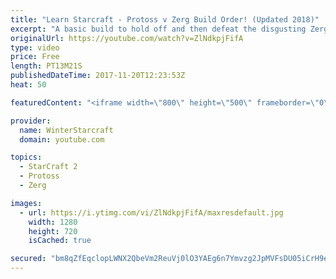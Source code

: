 ```yaml
---
title: "Learn Starcraft - Protoss v Zerg Build Order! (Updated 2018)"
excerpt: "A basic build to hold off and then defeat the disgusting Zerg! Meant for lower level players who have little direction, not for high level players looking for the dankest meta :) -- Watch live at https://www.twitch.tv/wintergaming"
originalUrl: https://youtube.com/watch?v=ZlNdkpjFifA
type: video
price: Free
length: PT13M21S
publishedDateTime: 2017-11-20T12:23:53Z
heat: 50

featuredContent: "<iframe width=\"800\" height=\"500\" frameborder=\"0\" src=\"https://www.youtube.com/embed/ZlNdkpjFifA\" allow=\"accelerometer; autoplay; encrypted-media; gyroscope; picture-in-picture\" allowfullscreen></iframe>"

provider:
  name: WinterStarcraft
  domain: youtube.com

topics:
  - StarCraft 2
  - Protoss
  - Zerg

images:
  - url: https://i.ytimg.com/vi/ZlNdkpjFifA/maxresdefault.jpg
    width: 1280
    height: 720
    isCached: true

secured: "bm8qZfEqclopLWNX2QbeVm2ReuVj0lO3YAEg6n7Ymvzg2JpMVFsDU05iCrH9eBPwaLya6OCuZjJ6Bk7y1IEcaGAclR0MZWgzJLeFNIU4464YvydCJmrH4Q8mm5jm7ymeH/9vxlFWxh3x+hLN3B1pT0q0mCIhWKJZh5EnqVWdE2Gdrqt1wVWJUsFWWGY2oNqb0J/PvlUDkZyr44gVrLtaMcu+qGNGMdWw4horiCGzcmMoORrGjdISWLnZfv5tR5QH9L/WolEpK+AjFYxZ1rzBMzrJoUqJAOg4BLdqBDORSr0QaCpycZpfdAhRq9GMQ0tWtz0OvSLeF9Ux13EJRlOi8pTn5b1X6/KgYw5U50CQWeBIeaHMRzmOGTo55UV+qr6elat6Mb85a0FQGWDvABPVNDmuovJ18oI8KjhPrDiCC+8=;zmqeeoj0HY9DJQwhw0lG5Q=="
---
```


